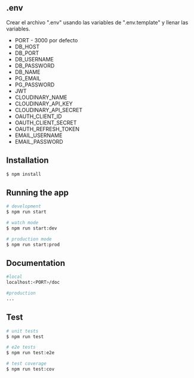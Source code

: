 ## .env

Crear el archivo ".env" usando las variables de ".env.template" y llenar las variables.

- PORT - 3000 por defecto
- DB_HOST
- DB_PORT
- DB_USERNAME
- DB_PASSWORD
- DB_NAME
- PG_EMAIL
- PG_PASSWORD
- JWT
- CLOUDINARY_NAME
- CLOUDINARY_API_KEY
- CLOUDINARY_API_SECRET
- OAUTH_CLIENT_ID
- OAUTH_CLIENT_SECRET
- OAUTH_REFRESH_TOKEN
- EMAIL_USERNAME
- EMAIL_PASSWORD

## Installation

```bash
$ npm install
```

## Running the app

```bash
# development
$ npm run start

# watch mode
$ npm run start:dev

# production mode
$ npm run start:prod
```

## Documentation
```bash
#local
localhost:<PORT>/doc

#production
...
```

## Test

```bash
# unit tests
$ npm run test

# e2e tests
$ npm run test:e2e

# test coverage
$ npm run test:cov
```
